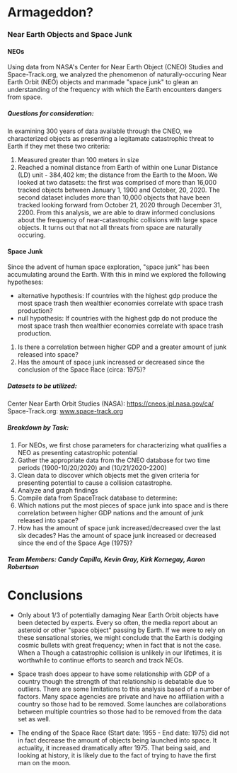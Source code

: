 # Armageddon? 
### Near Earth Objects and Space Junk
#### NEOs
Using data from NASA's Center for Near Earth Object (CNEO) Studies and Space-Track.org, we analyzed the phenomenon of naturally-occuring Near Earth Orbit (NEO) objects and manmade "space junk" to glean an understanding of the frequency with which the Earth encounters dangers from space.
##### Questions for consideration:
In examining 300 years of data available through the CNEO, we characterized objects as presenting a legitamate catastrophic threat to Earth if they met these two criteria:
1. Measured greater than 100 meters in size 
2. Reached a nominal distance from Earth of within one Lunar Distance (LD) unit - 384,402 km; the distance from the Earth to the Moon.
We looked at two datasets: the first was comprised of more than 16,000 tracked objects between January 1, 1900 and October, 20, 2020. The second dataset includes more than 10,000 objects that have been tracked looking forward from October 21, 2020 through December 31, 2200.
From this analysis, we are able to draw informed conclusions about the frequency of near-catastrophic collisions with large space objects.
It turns out that not all threats from space are naturally occuring.
#### Space Junk
Since the advent of human space exploration, "space junk" has been accumulating around the Earth. With this in mind we explored the following hypotheses:
* alternative hypothesis: If countries with the highest gdp produce the most space trash then wealthier economies correlate with space trash production? 
* null hypothesis: If countries with the highest gdp do not produce the most space trash then wealthier economies correlate with space trash production.
1. Is there a correlation between higher GDP and a greater amount of junk released into space? 
2. Has the amount of space junk increased or decreased since the conclusion of the Space Race (circa: 1975)?
##### Datasets to be utilized: 
Center Near Earth Orbit Studies (NASA): https://cneos.jpl.nasa.gov/ca/ 
Space-Track.org: www.space-track.org
##### Breakdown by Task:
1. For NEOs, we first chose parameters for characterizing what qualifies a NEO as presenting catastrophic potential
2. Gather the appropriate data from the CNEO database for two time periods (1900-10/20/2020) and (10/21/2020-2200)
3. Clean data to discover which objects met the given criteria for presenting potential to cause a collision catastrophe.
4. Analyze and graph findings
5. Compile data from SpaceTrack database to determine:
 1. Which nations put the most pieces of space junk into space and is there correlation between higher GDP nations and the amount of junk released into space?
 2. How has the amount of space junk increased/decreased over the last six decades? Has the amount of space junk increased or decreased since the end of the Space Age (1975)?
##### Team Members: Candy Capilla, Kevin Gray, Kirk Kornegay, Aaron Robertson


# Conclusions

* Only about 1/3 of potentially damaging Near Earth Orbit objects have been detected by experts. Every so often, the media report about an asteroid or other "space object" passing by Earth. If we were to rely on these sensational stories, we might conclude that the Earth is dodging cosmic bullets with great frequency; when in fact that is not the case.
When a Though a catastrophic collision is unlikely in our lifetimes, it is worthwhile to continue efforts to search and track NEOs.


* Space trash does appear to have some relationship with GDP of a country though the strength of that relationship is debatable due to outliers. There are some limitations to this analysis based of a number of factors.  Many space agencies are private and have no affiliation with a country so those had to be removed. Some launches are collaborations between multiple countries so those had to be removed from the data set as well.


* The ending of the Space Race (Start date: 1955 - End date: 1975) did not in fact decrease the amount of objects being launched into space. It actuality, it increased dramatically after 1975. That being said, and looking at history, it is likely due to the fact of trying to have the first man on the moon.

















